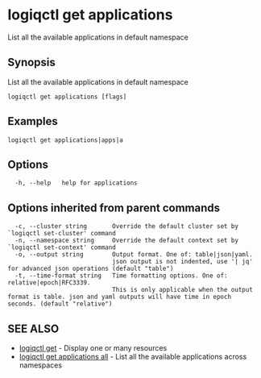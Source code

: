 # logiqctl get applications

List all the available applications in default namespace

## Synopsis

List all the available applications in default namespace

```text
logiqctl get applications [flags]
```

## Examples

```text
logiqctl get applications|apps|a
```

## Options

```text
  -h, --help   help for applications
```

## Options inherited from parent commands

```text
  -c, --cluster string       Override the default cluster set by `logiqctl set-cluster' command
  -n, --namespace string     Override the default context set by `logiqctl set-context' command
  -o, --output string        Output format. One of: table|json|yaml. 
                             json output is not indented, use '| jq' for advanced json operations (default "table")
  -t, --time-format string   Time formatting options. One of: relative|epoch|RFC3339. 
                             This is only applicable when the output format is table. json and yaml outputs will have time in epoch seconds. (default "relative")
```

## SEE ALSO

* [logiqctl get](logiqctl_get.md)     - Display one or many resources
* [logiqctl get applications all](logiqctl_get_applications_all.md)     - List all the available applications across namespaces

